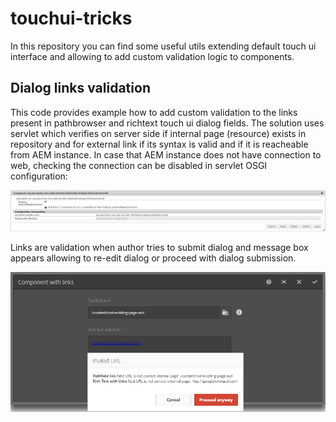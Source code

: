 # touchui-tricks

In this repository you can find some useful utils extending default touch ui interface and allowing to add custom validation logic to components.

## Dialog links validation

This code provides example how to add custom validation to the links present in pathbrowser and richtext touch ui dialog fields. The solution uses servlet which verifies on server side if internal page (resource) exists in repository and for external link if its syntax is valid and if it is reacheable from AEM instance. In case that AEM instance does not have connection to web, checking the connection can be disabled in servlet OSGI configuration:
 
![alt tag](https://raw.githubusercontent.com/kciecierski/touchui-tricks/master/images/osgi_configuration.png) 
 
 
Links are validation when author tries to submit dialog and message box appears allowing to re-edit dialog or proceed with dialog submission.

![alt tag](https://raw.githubusercontent.com/kciecierski/touchui-tricks/master/images/validation_example.png) 